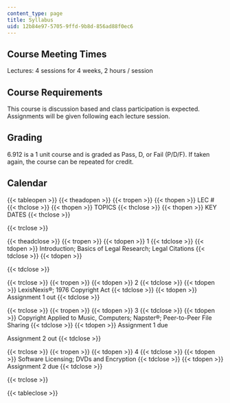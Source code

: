 ```yaml
---
content_type: page
title: Syllabus
uid: 12b84e97-5705-9ffd-9b8d-856ad88f0ec6
---
```


Course Meeting Times
--------------------

Lectures: 4 sessions for 4 weeks, 2 hours / session

Course Requirements
-------------------

This course is discussion based and class participation is expected. Assignments will be given following each lecture session.

Grading
-------

6.912 is a 1 unit course and is graded as Pass, D, or Fail (P/D/F). If taken again, the course can be repeated for credit.

Calendar
--------

{{< tableopen >}}
{{< theadopen >}}
{{< tropen >}}
{{< thopen >}}
LEC #
{{< thclose >}}
{{< thopen >}}
TOPICS
{{< thclose >}}
{{< thopen >}}
KEY DATES
{{< thclose >}}

{{< trclose >}}

{{< theadclose >}}
{{< tropen >}}
{{< tdopen >}}
1
{{< tdclose >}}
{{< tdopen >}}
Introduction; Basics of Legal Research; Legal Citations
{{< tdclose >}}
{{< tdopen >}}

{{< tdclose >}}

{{< trclose >}}
{{< tropen >}}
{{< tdopen >}}
2
{{< tdclose >}}
{{< tdopen >}}
LexisNexis®; 1976 Copyright Act
{{< tdclose >}}
{{< tdopen >}}
Assignment 1 out
{{< tdclose >}}

{{< trclose >}}
{{< tropen >}}
{{< tdopen >}}
3
{{< tdclose >}}
{{< tdopen >}}
Copyright Applied to Music, Computers; Napster®; Peer-to-Peer File Sharing
{{< tdclose >}}
{{< tdopen >}}
Assignment 1 due  
  
Assignment 2 out
{{< tdclose >}}

{{< trclose >}}
{{< tropen >}}
{{< tdopen >}}
4
{{< tdclose >}}
{{< tdopen >}}
Software Licensing; DVDs and Encryption
{{< tdclose >}}
{{< tdopen >}}
Assignment 2 due
{{< tdclose >}}

{{< trclose >}}

{{< tableclose >}}